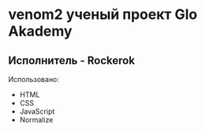 # venom2 ученый проект Glo Akademy
## Исполнитель - Rockerok

Использовано:
- HTML
- CSS
- JavaScript
- Normalize
